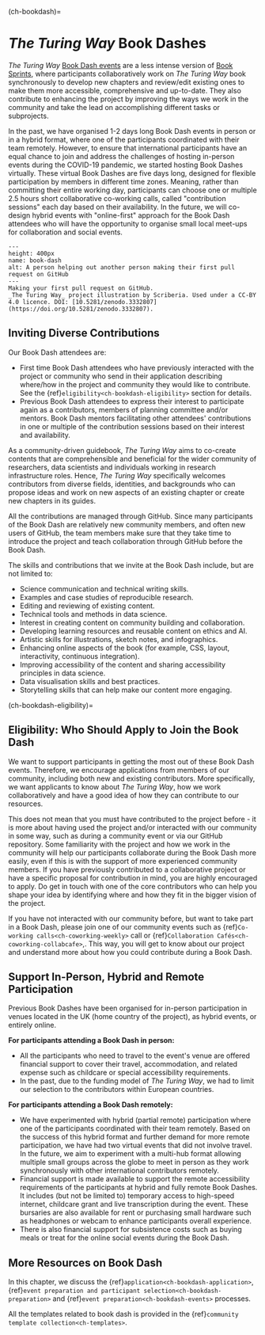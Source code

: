 (ch-bookdash)=
# _The Turing Way_ Book Dashes

_The Turing Way_ [Book Dash events](https://the-turing-way.netlify.app/community-handbook/bookdash.html) are a less intense version of [Book Sprints](https://en.wikipedia.org/wiki/Book_sprint), where participants collaboratively work on _The Turing Way_ book synchronously to develop new chapters and review/edit existing ones to make them more accessible, comprehensive and up-to-date.
They also contribute to enhancing the project by improving the ways we work in the community and take the lead on accomplishing different tasks or subprojects.

In the past, we have organised 1-2 days long Book Dash events in person or in a hybrid format, where one of the participants coordinated with their team remotely.
However, to ensure that international participants have an equal chance to join and address the challenges of hosting in-person events during the COVID-19 pandemic, we started hosting Book Dashes virtually.
These virtual Book Dashes are five days long, designed for flexible participation by members in different time zones.
Meaning, rather than committing their entire working day, participants can choose one or multiple 2.5 hours short collaborative co-working calls, called "contribution sessions" each day based on their availability.
In the future, we will co-design hybrid events with "online-first" approach for the Book Dash attendees who will have the opportunity to organise small local meet-ups for collaboration and social events.

```{figure} ../figures/first-pull-request.*
---
height: 400px
name: book-dash
alt: A person helping out another person making their first pull request on GitHub
---
Making your first pull request on GitHub.
_The Turing Way_ project illustration by Scriberia. Used under a CC-BY 4.0 licence. DOI: [10.5281/zenodo.3332807](https://doi.org/10.5281/zenodo.3332807).
```

## Inviting Diverse Contributions

Our Book Dash attendees are:
- First time Book Dash attendees who have previously interacted with the project or community who send in their application describing where/how in the project and community they would like to contribute. See the {ref}`eligibility<ch-bookdash-eligibility>` section for details.
- Previous Book Dash attendees to express their interest to participate again as a contributors, members of planning committee and/or mentors. Book Dash mentors facilitating other attendees' contributions in one or multiple of the contribution sessions based on their interest and availability.

As a community-driven guidebook, _The Turing Way_ aims to co-create contents that are comprehensible and beneficial for the wider community of researchers, data scientists and individuals working in research infrastructure roles.
Hence, _The Turing Way_ specifically welcomes contributors from diverse fields, identities, and backgrounds who can propose ideas and work on new aspects of an existing chapter or create new chapters in its guides.

All the contributions are managed through GitHub.
Since many participants of the Book Dash are relatively new community members, and often new users of GitHub, the team members make sure that they take time to introduce the project and teach collaboration through GitHub before the Book Dash.

The skills and contributions that we invite at the Book Dash include, but are not limited to:

- Science communication and technical writing skills.
- Examples and case studies of reproducible research.
- Editing and reviewing of existing content.
- Technical tools and methods in data science.
- Interest in creating content on community building and collaboration.
- Developing learning resources and reusable content on ethics and AI.
- Artistic skills for illustrations, sketch notes, and infographics.
- Enhancing online aspects of the book (for example, CSS, layout, interactivity, continuous integration).
- Improving accessibility of the content and sharing accessibility principles in data science.
- Data visualisation skills and best practices.
- Storytelling skills that can help make our content more engaging.

(ch-bookdash-eligibility)=
## Eligibility: Who Should Apply to Join the Book Dash

We want to support participants in getting the most out of these Book Dash events.
Therefore, we encourage applications from members of our community, including both new and existing contributors.
More specifically, we want applicants to know about _The Turing Way_, how we work collaboratively and have a good idea of how they can contribute to our resources.

This does not mean that you must have contributed to the project before - it is more about having used the project and/or interacted with our community in some way, such as during a community event or via our GitHub repository.
Some familiarity with the project and how we work in the community will help our participants collaborate during the Book Dash more easily, even if this is with the support of more experienced community members.
If you have previously contributed to a collaborative project or have a specific proposal for contribution in mind, you are highly encouraged to apply.
Do get in touch with one of the core contributors who can help you shape your idea by identifying where and how they fit in the bigger vision of the project.

If you have not interacted with our community before, but want to take part in a Book Dash, please join one of our community events such as {ref}`Co-working calls<ch-coworking-weekly>` call or {ref}`Collaboration Cafés<ch-coworking-collabcafe>`,.
This way, you will get to know about our project and understand more about how you could contribute during a Book Dash.

## Support In-Person, Hybrid and Remote Participation

Previous Book Dashes have been organised for in-person participation in venues located in the UK (home country of the project), as hybrid events, or entirely online.

**For participants attending a Book Dash in person:**
* All the participants who need to travel to the event's venue are offered financial support to cover their travel, accommodation, and related expense such as childcare or special accessibility requirements.
* In the past, due to the funding model of _The Turing Way_, we had to limit our selection to the contributors within European countries.

**For participants attending a Book Dash remotely:**
* We have experimented with hybrid (partial remote) participation where one of the participants coordinated with their team remotely.
Based on the success of this hybrid format and further demand for more remote participation, we have had two virtual events that did not involve travel.
In the future, we aim to experiment with a multi-hub format allowing multiple small groups across the globe to meet in person as they work synchronously with other international contributors remotely.
* Financial support is made available to support the remote accessibility requirements of the participants at hybrid and fully remote Book Dashes.
It includes (but not be limited to) temporary access to high-speed internet, childcare grant and live transcription during the event.
These bursaries are also available for rent or purchasing small hardware such as headphones or webcam to enhance participants overall experience.
* There is also financial support for subsistence costs such as buying meals or treat for the online social events during the Book Dash.

## More Resources on Book Dash

In this chapter, we discuss the {ref}`application<ch-bookdash-application>`, {ref}`event preparation and participant selection<ch-bookdash-preparation>` and {ref}`event preparation<ch-bookdash-events>` processes.

All the templates related to book dash is provided in the {ref}`community template collection<ch-templates>`.

